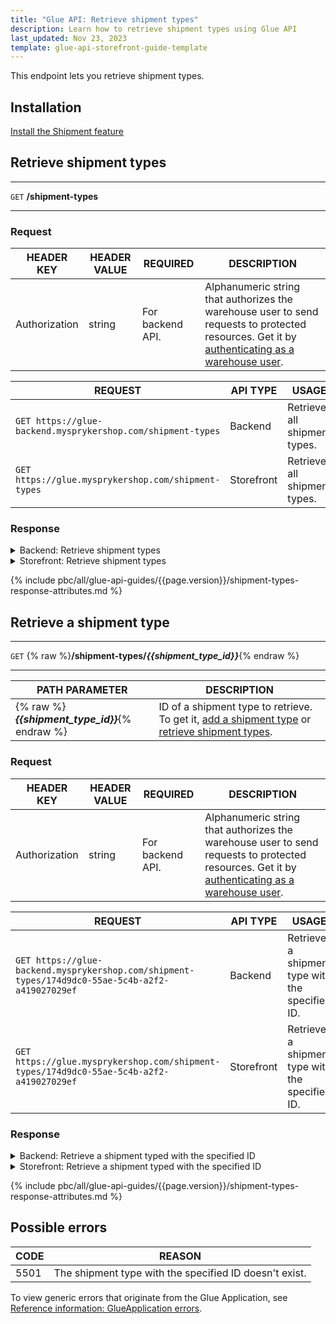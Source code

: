 ```yaml
---
title: "Glue API: Retrieve shipment types"
description: Learn how to retrieve shipment types using Glue API
last_updated: Nov 23, 2023
template: glue-api-storefront-guide-template
---
```


This endpoint lets you retrieve shipment types.

## Installation

[Install the Shipment feature](/docs/pbc/all/carrier-management/{{page.version}}/base-shop/install-and-upgrade/install-features/install-the-shipment-feature.html)

## Retrieve shipment types

***
`GET` **/shipment-types**
***

### Request

| HEADER KEY | HEADER VALUE | REQUIRED | DESCRIPTION |
|-|-|-|-|
| Authorization | string | For backend API. | Alphanumeric string that authorizes the warehouse user to send requests to protected resources. Get it by [authenticating as a warehouse user](/docs/pbc/all/warehouse-management-system/{{page.version}}/unified-commerce/manage-using-glue-api/glue-api-authenticate-as-a-warehouse-user.html). |


| REQUEST | API TYPE | USAGE |
| --- | --- | --- |
| `GET https://glue-backend.mysprykershop.com/shipment-types` | Backend | Retrieve all shipment types. |
| `GET https://glue.mysprykershop.com/shipment-types` | Storefront | Retrieve all shipment types. |




### Response

<details>
  <summary>Backend: Retrieve shipment types</summary>

```json
{
    "data": [
        {
            "type": "shipment-types",
            "id": "174d9dc0-55ae-5c4b-a2f2-a419027029ef",
            "attributes": {
                "name": "Pickup",
                "key": "pickup",
                "isActive": true,
                "stores": [
                    "DE",
                    "AT"
                ]
            },
            "links": {
                "self": "https://glue-backend.mysprykershop.com/shipment-types/174d9dc0-55ae-5c4b-a2f2-a419027029ef"
            }
        },
        {
            "type": "shipment-types",
            "id": "9e1bd563-3106-52d1-9717-18e8d491e3b3",
            "attributes": {
                "name": "Delivery",
                "key": "delivery",
                "isActive": true,
                "stores": [
                    "DE",
                    "AT"
                ]
            },
            "links": {
                "self": "https://glue-backend.mysprykershop.com/shipment-types/9e1bd563-3106-52d1-9717-18e8d491e3b3"
            }
        }
    ],
    "links": {
        "self": "https://glue-backend.mysprykershop.com/shipment-types"
    }
}
```

</details>

<details>
  <summary>Storefront: Retrieve shipment types</summary>

```json
{
    "data": [
        {
            "type": "shipment-types",
            "id": "9e1bd563-3106-52d1-9717-18e8d491e3b3",
            "attributes": {
                "name": "Delivery",
                "key": "delivery"
            },
            "links": {
                "self": "https://glue.mysprykershop.com/shipment-types/9e1bd563-3106-52d1-9717-18e8d491e3b3"
            }
        },
        {
            "type": "shipment-types",
            "id": "174d9dc0-55ae-5c4b-a2f2-a419027029ef",
            "attributes": {
                "name": "Pickup",
                "key": "pickup"
            },
            "links": {
                "self": "https://glue.mysprykershop.com/shipment-types/174d9dc0-55ae-5c4b-a2f2-a419027029ef"
            }
        }
    ],
    "links": {
        "self": "https://glue.mysprykershop.com/shipment-types"
    }
}
```

</details>


{% include pbc/all/glue-api-guides/{{page.version}}/shipment-types-response-attributes.md %} <!-- To edit, see /_includes/pbc/all/glue-api-guides/{{page.version}}/shipment-types-response-attributes.md -->




## Retrieve a shipment type

***
`GET` {% raw %}**/shipment-types/*{{shipment_type_id}}***{% endraw %}
***

| PATH PARAMETER | DESCRIPTION |
| --- | --- |
| {% raw %}***{{shipment_type_id}}***{% endraw %} | ID of a shipment type to retrieve. To get it, [add a shipment type](/docs/pbc/all/carrier-management/{{page.version}}/base-shop/manage-using-glue-api/manage-shipment-types/glue-api-add-shipment-types.html) or [retrieve shipment types](#retrieve-shipment-types). |


### Request

| HEADER KEY | HEADER VALUE | REQUIRED | DESCRIPTION |
|-|-|-|-|
| Authorization | string | For backend API. | Alphanumeric string that authorizes the warehouse user to send requests to protected resources. Get it by [authenticating as a warehouse user](/docs/pbc/all/warehouse-management-system/{{page.version}}/unified-commerce/manage-using-glue-api/glue-api-authenticate-as-a-warehouse-user.html). |

| REQUEST | API TYPE | USAGE |
| --- | --- | --- |
| `GET https://glue-backend.mysprykershop.com/shipment-types/174d9dc0-55ae-5c4b-a2f2-a419027029ef` | Backend | Retrieve a shipment type with the specified ID. |
| `GET https://glue.mysprykershop.com/shipment-types/174d9dc0-55ae-5c4b-a2f2-a419027029ef` | Storefront | Retrieve a shipment type with the specified ID. |



### Response


<details>
  <summary>Backend: Retrieve a shipment typed with the specified ID</summary>

```json
{
    "data": {
        "type": "shipment-types",
        "id": "174d9dc0-55ae-5c4b-a2f2-a419027029ef",
        "attributes": {
            "name": "Pickup",
            "key": "pickup",
            "isActive": true,
            "stores": [
                "DE",
                "AT"
            ]
        },
        "links": {
            "self": "https://glue-backend.mysprykershop.com/shipment-types/174d9dc0-55ae-5c4b-a2f2-a419027029ef"
        }
    }
}
```

</details>

<details>
  <summary>Storefront: Retrieve a shipment typed with the specified ID</summary>

```json
{
    "data": {
        "type": "shipment-types",
        "id": "174d9dc0-55ae-5c4b-a2f2-a419027029ef",
        "attributes": {
            "name": "Pickup",
            "key": "pickup"
        },
        "links": {
            "self": "https://glue.mysprykershop.com/shipment-types/174d9dc0-55ae-5c4b-a2f2-a419027029ef"
        }
    }
}
```

</details>


{% include pbc/all/glue-api-guides/{{page.version}}/shipment-types-response-attributes.md %} <!-- To edit, see /_includes/pbc/all/glue-api-guides/{{page.version}}/shipment-types-response-attributes.md -->



## Possible errors

| CODE  | REASON |
| --- | --- |
| 5501 | The shipment type with the specified ID doesn't exist. |

To view generic errors that originate from the Glue Application, see [Reference information: GlueApplication errors](/docs/dg/dev/glue-api/{{page.version}}/old-glue-infrastructure/reference-information-glueapplication-errors.html).

